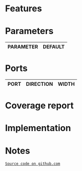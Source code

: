# Features

# Parameters
| PARAMETER | DEFAULT |
|-|-|

# Ports
| PORT | DIRECTION | WIDTH |
|-|-|-|

# Coverage report

# Implementation

# Notes
[`Source code on github.com`](https://github.com/scorbetta/rdnv/tree/main/tatooine/library/syn/COMMON_CLOCK_FIFO/rtl)